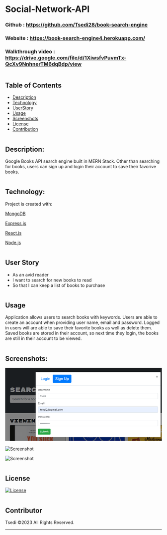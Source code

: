 # Social-Network-API

### Github : https://github.com/Tsedi28/book-search-engine

### Website : https://book-search-engine4.herokuapp.com/

### Walkthrough video : https://drive.google.com/file/d/1XiwsfvPuvmTx-QcXv9NnhnerTM6dqBdp/view
```
```
## Table of Contents

- [Description](#description)
- [Technology](#Technology)
- [UserStory](#userstory)
- [Usage](#usage)
- [Screenshots](#screenshots)
- [License](#license)
- [Contribution](#contributor)
```
```

## Description:

Google Books API search engine built in MERN Stack. Other than searching for books, users can sign up and login their account to save their favorive books.
```
```
## Technology:

Project is created with:

<p><a href="https://www.mongodb.com/">MongoDB</a></p>
<p><a href="https://www.npmjs.com/package/express">Express.js</a></p>
<p><a href="https://reactjs.org/">React.js</a></p>
<p><a href="https://nodejs.org/">Node.js</a></p>

```
```
## User Story
- As an avid reader
- I want to search for new books to read
- So that I can keep a list of books to purchase
```
```
## Usage

Application allows users to search books with keywords.
Users are able to create an account when providing user name, email and password.
Logged in users will are able to save their favorite books as well as delete them.
Saved books are stored in their account, so next time they login, the books are still in their account to be viewed.
```
```

## Screenshots:

![Screenshot](./client/src/assets/img/signup.png)

![Screenshot](./client/src/assets/img/search_books.png)

![Screenshot](./client/src/assets/img/saved_books.png)
```
```
## License

[![License](https://img.shields.io/badge/License-Apache_2.0-blue.svg)](https://opensource.org/licenses/Apache-2.0) <br>
```
```

## Contributor
Tsedi ©2023 All Rights Reserved.
- - -
